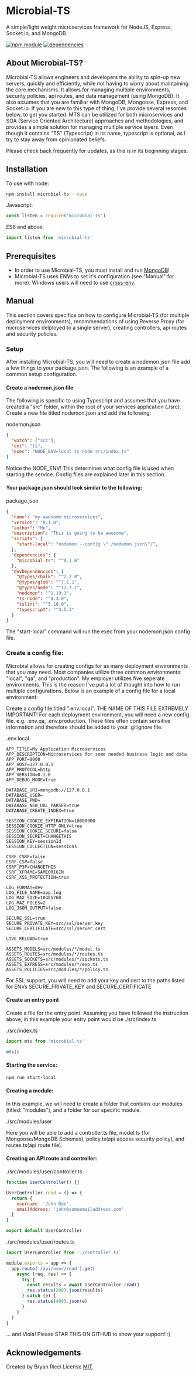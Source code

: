 Microbial-TS
=============
A simple/light weight microservices framework for NodeJS, Express, Socket.io, and MongoDB.

[![npm module](https://img.shields.io/npm/v/microbial-ts/latest.svg)](https://www.npmjs.org/package/microbial-ts)
[![dependencies](https://david-dm.org/riccijs/microbial-ts.svg)](https://david-dm.org/riccijs/microbial-ts)



About Microbial-TS?
----------

Microbial-TS allows engineers and developers the ability to spin-up new servers, quickly and efficiently, while not having
to worry about maintaining the core mechanisms. It allows for managing multiple environments, security policies, api routes, and data management (using MongoDB). It also assumes that you are familiar with MongoDB, Mongoose, Express, and Socket.io. If you are new to this type of thing, I've provide several resorces below, to get you started. MTS can be utilized for both microservices and SOA (Service Oriented Architecture) approaches and methodologies, and provides a simple solution for managing multiple service layers. Even though it contains "TS" (Typescript) in its name, typescript is optional, as I try to stay away from opinionated beliefs. 


Please check back frequently for updates, as this is in its beginning stages. 



Installation
------------

To use with node:

```bash
npm install microbial-ts --save
```

Javascript:

```javascript
const listen = require('microbial-ts')
```

ES6 and above:

```javascript
import listen from 'microbial-ts'
```


Prerequisites
-------------
- In order to use Microbial-TS, you must install and run [MongoDB](https://www.mongodb.com/download-center/community)!
- Microbial-TS uses ENVs to set it's configuration (see "Manual" for more). Windows users will need to use [cross-env](https://www.npmjs.com/package/cross-env).

Manual
-------------
This section covers specifics on how to configure Microbial-TS (for multiple deployment environments), recommendations of using Reverse Proxy (for microservices delployed to a single server), creating controllers, api routes and security policies.

### Setup
After installing Microbial-TS, you will need to create a nodemon.json file add a few things to your package.json. The following is an example of a common setup configuration.

#### Create a nodemon.json file
The following is specific to using Typescript and assumes that you have created a "src" folder, within the root of your services application (./src). Create a new file titled nodemon.json and add the following:

nodemon.json
```json
{
  "watch": ["src"],
  "ext": "ts",
  "exec": "NODE_ENV=local ts-node src/index.ts"
}
```

Notice the NODE_ENV! This determines what config file is used when starting the service. Config files are explained later in this section.

#### Your package.json should look similar to the following:

package.json
```json
{
  "name": "my-awesome-microservices",
  "version": "0.1.0",
  "author": "Me",
  "description": "This is going to be awesome",
  "scripts": {
    "start-local": "nodemon --config \"./nodemon.json\"/",
  },
  "dependencies": {
    "microbial-ts": "^0.1.6"
  },
  "devDependencies": {
    "@types/chalk": "^2.2.0",
    "@types/glob": "^7.1.1",
    "@types/node": "^12.7.1",
    "nodemon": "^1.19.1",
    "ts-node": "^8.3.0",
    "tslint": "^5.18.0",
    "typescript": "^3.5.3"
  }
}

```

The "start-local" command will run the exec from your nodemon.json config file.

### Create a config file:
Microbial allows for creating configs for as many deployment environments that you may need. Most companies utilize three common environments: "local", "qa", and "production". My employer utilizes five seperate environments. This is the reason I've put a lot of thought into how to run multiple configurations. Below is an example of a config file for a local environment:

Create a config file titled ".env.local". THE NAME OF THIS FILE EXTREMELY IMPORTANT! For each deployment environment, you will need a new config file. e.g. .env.qa, .env.production. These files often contain sensitive information and therefore should be added to your .gitignore file.

.env.local
```text
APP_TITLE=My Application Microservices
APP_DESCRIPTION=Microservices for some needed business logic and data
APP_PORT=8000
APP_HOST=127.0.0.1
APP_PROTOCOL=http
APP_VERSION=0.1.0
APP_DEBUG_MODE=true

DATABASE_URI=mongodb://127.0.0.1
DATABASE_USER=
DATABASE_PWD=
DATABASE_NEW_URL_PARSER=true
DATABASE_CREATE_INDEX=true

SESSION_COOKIE_EXPIRATION=10800000
SESSION_COOKIE_HTTP_ONLY=true
SESSION_COOKIE_SECURE=false
SESSION_SECRET=CHANGETHIS
SESSION_KEY=sessionId
SESSION_COLLECTION=sessions

CSRF_CSRF=false
CSRF_CSP=false
CSRF_P3P=CHANGETHIS
CSRF_XFRAME=SAMEORIGIN
CSRF_XSS_PROTECTION=true

LOG_FORMAT=dev
LOG_FILE_NAME=app.log
LOG_MAX_SIZE=10485760
LOG_MAZ_FILES=2
LOG_JSON_OUTPUT=false

SECURE_SSL=true
SECURE_PRIVATE_KEY=src/ssl/server.key
SECURE_CERTIFICATE=src/ssl/server.cert

LIVE_RELOAD=true

ASSETS_MODELS=src/modules/*/model.ts
ASSETS_ROUTES=src/modules/*/routes.ts
ASSETS_SOCKETS=src/modules/*/sockets.ts
ASSETS_EXPRESS=src/modules/*/exp.ts
ASSETS_POLICIES=src/modules/*/policy.ts
```
For SSL support, you will need to add your key and cert to the paths listed for ENVs SECURE_PRIVATE_KEY and SECURE_CERTIFICATE

#### Create an entry point
Create a file for the entry point. Assuming you have followed the instruction above, in this example your entry point would be ./src/index.ts

./src/index.ts
```js
import mts from 'microbial-ts'

mts()
```

#### Starting the service:
```bash
npm run start-local
```

#### Creating a module:
In this example, we will need to create a folder that contains our modules (titled: "modules"), and a folder for our specific module.

./src/modules/user

Here you will be able to add a controller.ts file, model.ts (for Mongoose/MongoDB Schemas), policy.ts(api access security policy), and routes.ts(api route file).

#### Creating an API route and controller:

./src/modules/user/controller.ts
```js
function UserController() {}

UserController.read = () => {
  return {
    username: 'John Doe',
    emailAddress: 'john@someemailaddress.com'
  }
}

export default UserController
```

./src/modules/user/routes.ts
```javascript
import UserController from './controller.ts`

module.exports = app => {
  app.route('/api/user/read').get(
    async (req, res) => {
      try {
        const results = await UserController.read()
        res.status(200).json(results)
      } catch (e) {
        res.status(400).json(e)
      }
    }
  )
}
```

... and Viola! Please STAR THIS ON GITHUB to show your support! :)

Acknowledgements
-----------------

Created by Bryan Ricci
License [MIT](https://opensource.org/licenses/MIT).
